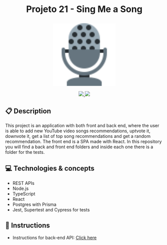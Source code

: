 # <p align = "center"> Projeto 21 - Sing Me a Song </p>
<p align="center">
  <a href="https://github.com/lguilhermefl/projeto21-singmeasong">
<img height="200px" src="https://raw.githubusercontent.com/lguilhermefl/projeto21-singmeasong/main/mic.svg" />
  </a>
</p>

<p align = "center">
<a href="https://github.com/lguilhermefl">
   <img src="https://img.shields.io/badge/author-lguilhermefl-4dae71?style=flat-square" />
</a>
   <img src="https://img.shields.io/github/languages/count/lguilhermefl/projeto21-singmeasong?color=4dae71&style=flat-square" />
</p>

##  :clipboard: Description

This project is an application with both front and back end, where the user is able to add new YouTube video songs recommendations, uptvote it, downvote it, get a list of top song recommendations and get a random recommendation. The front end is a SPA made with React.
In this repository you will find a back and front end folders and inside each one there is a folder for the tests.

## :computer:	 Technologies & concepts

- REST APIs
- Node.js
- TypeScript
- React
- Postgres with Prisma
- Jest, Supertest and Cypress for tests

## :open_book: Instructions

- Instructions for back-end API: [Click here](https://github.com/lguilhermefl/projeto21-singmeasong/blob/main/back-end/README.md)
